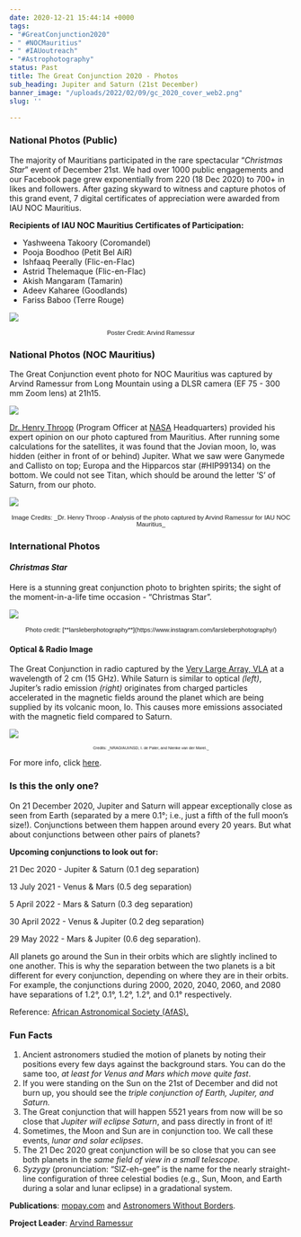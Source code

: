 ```yaml
---
date: 2020-12-21 15:44:14 +0000
tags:
- "#GreatConjunction2020"
- " #NOCMauritius"
- " #IAUoutreach"
- "#Astrophotography"
status: Past
title: The Great Conjunction 2020 - Photos
sub_heading: Jupiter and Saturn (21st December)
banner_image: "/uploads/2022/02/09/gc_2020_cover_web2.png"
slug: ''

---
```

### **National Photos (Public)**

The majority of Mauritians participated in the rare spectacular “_Christmas Star_” event of December 21st. We had over 1000 public engagements and our Facebook page grew exponentially from 220 (18 Dec 2020) to 700+ in likes and followers. After gazing skyward to witness and capture photos of this grand event, 7 digital certificates of appreciation were awarded from IAU NOC Mauritius.

**Recipients of IAU NOC Mauritius Certificates of Participation:**

* Yashweena Takoory (Coromandel)
* Pooja Boodhoo (Petit Bel AiR)
* Ishfaaq Peerally (Flic-en-Flac)
* Astrid Thelemaque (Flic-en-Flac)
* Akish Mangaram (Tamarin)
* Adeev Kaharee (Goodlands)
* Fariss Baboo (Terre Rouge)

![](/uploads/2022/02/09/dec-21-2020_gc_final_poster_700px.png)

<p style=" font-size: 80%;font-family: Verdana, Arial,sans-serif; text-align: center; ">Poster Credit: Arvind Ramessur</p>

### **National Photos (NOC Mauritius)**

The Great Conjunction event photo for NOC Mauritius was captured by Arvind Ramessur from Long Mountain using a DLSR camera (EF 75 - 300 mm Zoom lens) at 21h15.

![](/uploads/2022/02/09/21-dec-2020_gc_during_poster_700px.png)

[Dr. Henry Throop](https://science.nasa.gov/researchers/sara/program-officers-list/henry-throop "Henry") (Program Officer at [NASA](https://www.nasa.gov/ "NASA") Headquarters) provided his expert opinion on our photo captured from Mauritius. After running some calculations for the satellites, it was found that the Jovian moon, Io, was hidden (either in front of or behind) Jupiter. What we saw were Ganymede and Callisto on top; Europa and the Hipparcos star (#HIP99134) on the bottom. We could not see Titan, which should be around the letter ’S’ of Saturn, from our photo.

![](/uploads/2022/02/09/gc2020_henry_700px.png)

<p style=" font-size: 80%;font-family: Verdana, Arial,sans-serif; text-align: center; ">Image Credits: _Dr. Henry Throop - Analysis of the photo captured by Arvind Ramessur for IAU NOC Mauritius_</p>

### **International Photos**

#### _Christmas Star_

Here is a stunning great conjunction photo to brighten spirits; the sight of the moment-in-a-life time occasion - “Christmas Star”.

![](/uploads/2022/02/09/christmas_star1_500px.png)

<p style=" font-size: 80%;font-family: Verdana, Arial,sans-serif; text-align: center; ">Photo credit: [**larsleberphotography**](https://www.instagram.com/larsleberphotography/)</p>

#### Optical & Radio Image

The Great Conjunction in radio captured by the [Very Large Array, VLA](https://public.nrao.edu/telescopes/vla/ "VLA") at a wavelength of 2 cm (15 GHz). While Saturn is similar to optical _(left)_, Jupiter’s radio emission _(right)_ originates from charged particles accelerated in the magnetic fields around the planet which are being supplied by its volcanic moon, Io. This causes more emissions associated with the magnetic field compared to Saturn.

![](/uploads/2022/02/09/vla_700px.png)  
<p style=" font-size: 50%;font-family: Verdana, Arial,sans-serif; text-align: center; ">Credits: _NRAO/AUI/NSD, I. de Pater, and Nienke van der Marel._</p>

For more info, click [here](https://public.nrao.edu/ask/radio-emission-properties-of-jupiter-and-saturn/?fbclid=IwAR0oKSSiufQmhxpwCLNNdWPlUthqfnkfYhhJTHOzeLDDNCYqpC-pvqIiIuc "radio").

### **Is this the only one?**

On 21 December 2020, Jupiter and Saturn will appear exceptionally close as seen from Earth (separated by a mere 0.1°; i.e., just a fifth of the full moon’s size!). Conjunctions between them happen around every 20 years. But what about conjunctions between other pairs of planets?

**Upcoming conjunctions to look out for:**

21 Dec 2020 - Jupiter & Saturn (0.1 deg separation)

13 July 2021 - Venus & Mars (0.5 deg separation)

5 April 2022 - Mars & Saturn (0.3 deg separation)

30 April 2022 - Venus & Jupiter (0.2 deg separation)

29 May 2022 - Mars & Jupiter (0.6 deg separation).

All planets go around the Sun in their orbits which are slightly inclined to one another. This is why the separation between the two planets is a bit different for every conjunction, depending on where they are in their orbits. For example, the conjunctions during 2000, 2020, 2040, 2060, and 2080 have separations of 1.2°, 0.1°, 1.2°, 1.2°, and 0.1° respectively.

Reference: [African Astronomical Society (AfAS).](https://www.africanastronomicalsociety.org/ "AfAS")

### **Fun Facts**

1. Ancient astronomers studied the motion of planets by noting their positions every few days against the background stars. You can do the same too, _at least for Venus and Mars which move quite fast_.
2. If you were standing on the Sun on the 21st of December and did not burn up, you should see the _triple conjunction of Earth, Jupiter, and Saturn._
3. The Great conjunction that will happen 5521 years from now will be so close that _Jupiter will eclipse Saturn_, and pass directly in front of it!
4. Sometimes, the Moon and Sun are in conjunction too. We call these events, _lunar and solar eclipses_.
5. The 21 Dec 2020 great conjunction will be so close that you can see both planets in the _same field of view in a small telescope._
6. _Syzygy_ (pronunciation: “SIZ-eh-gee” is the name for the nearly straight-line configuration of three celestial bodies (e.g., Sun, Moon, and Earth during a solar and lunar eclipse) in a gradational system.

**Publications**: [mopay.com](http://mopay.com) and [Astronomers Without Borders](https://www.astronomerswithoutborders.org/home "Astronomers Without Borders").

**Project Leader**: [Arvind Ramessur](https://iau-noc-mur.netlify.app/about/arvind-ramessur/ "Arvind Ramessur")